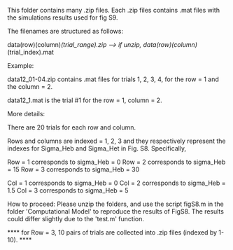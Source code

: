 This folder contains many .zip files. 
Each .zip files contains .mat files with the simulations results used for fig S9.

The filenames are structured as follows:

data(row)(column)_(trial_range).zip --> if unzip, data(row)(column)_(trial_index).mat

Example:

data12_01-04.zip contains .mat files for trials 1, 2, 3, 4, for the row = 1 and the column = 2. 

data12_1.mat is the trial #1 for the row = 1, column = 2.

More details: 

There are 20 trials for each row and column. 

Rows and columns are indexed = 1, 2, 3 and they respectively represent the indexes for Sigma_Heb and Sigma_Het in Fig. S8.
Specifically,

Row = 1 corresponds to sigma_Heb = 0
Row = 2 corresponds to sigma_Heb = 15
Row = 3 corresponds to sigma_Heb = 30

Col = 1 corresponds to sigma_Heb = 0
Col = 2 corresponds to sigma_Heb = 1.5
Col = 3 corresponds to sigma_Heb = 5

How to proceed:
Please unzip the folders, and use the script figS8.m in the folder 'Computational Model' to reproduce the results of FigS8. The results could differ slightly due to the 'test.m' function. 

**** for Row = 3, 10 pairs of trials are collected into .zip files (indexed by 1-10). ****
